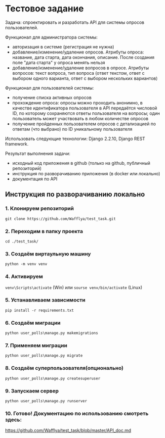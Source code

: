 # Тестовое задание

Задача: спроектировать и разработать API для системы опросов пользователей.

Функционал для администратора системы:

- авторизация в системе (регистрация не нужна)
- добавление/изменение/удаление опросов. Атрибуты опроса: название, дата старта, дата окончания, описание. После создания поле "дата старта" у опроса менять нельзя
- добавление/изменение/удаление вопросов в опросе. Атрибуты вопросов: текст вопроса, тип вопроса (ответ текстом, ответ с выбором одного варианта, ответ с выбором нескольких вариантов)

Функционал для пользователей системы:

- получение списка активных опросов
- прохождение опроса: опросы можно проходить анонимно, в качестве идентификатора пользователя в API передаётся числовой ID, по которому сохраняются ответы пользователя на вопросы; один пользователь может участвовать в любом количестве опросов
- получение пройденных пользователем опросов с детализацией по ответам (что выбрано) по ID уникальному пользователя

Использовать следующие технологии: Django 2.2.10, Django REST framework.

Результат выполнения задачи:
- исходный код приложения в github (только на github, публичный репозиторий)
- инструкция по разворачиванию приложения (в docker или локально)
- документация по API

## Инструкция по разворачиванию локально

### 1. Клонируем репозиторий
`git clone https://github.com/Wafflya/test_task.git`

### 2. Переходим в папку проекта
`cd ./test_task/`
### 3. Создаём виртаульную машину 
`python -m venv venv`

 
### 4. Активируем
`venv\Scripts\activate` (Win) или  `sourse venv/bin/activate`  (Linux)


### 5. Устанавливаем зависимости
 `pip install -r requirements.txt`
### 6. Создаём миграции

 `python user_polls\manage.py makemigrations `

### 7. Применяем миграции
`python user_polls\manage.py migrate`
### 8. Создаём суперпользователя(опционально)
 `python user_polls\manage.py createsuperuser`
### 9. Запускаем сервер 
`python user_polls\manage.py runserver`
### 10. Готово! Документацию по использованию смотреть здесь:
https://github.com/Wafflya/test_task/blob/master/API_doc.md

